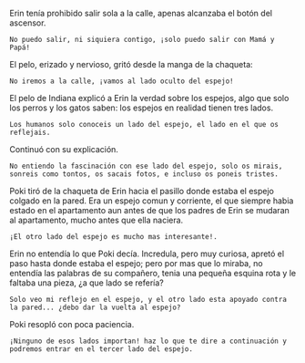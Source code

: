 Erin tenía prohibido salir sola a la calle, apenas alcanzaba el botón del ascensor.

    No puedo salir, ni siquiera contigo, ¡solo puedo salir con Mamá y Papá!

El pelo, erizado y nervioso, gritó desde la manga de la chaqueta:

    No iremos a la calle, ¡vamos al lado oculto del espejo!

El pelo de Indiana explicó a Erin la verdad sobre los espejos, algo que solo los perros y los gatos saben: los espejos en realidad tienen tres lados.

    Los humanos solo conoceis un lado del espejo, el lado en el que os reflejais.

Continuó con su explicación.

    No entiendo la fascinación con ese lado del espejo, solo os mirais, sonreis como tontos, os sacais fotos, e incluso os poneis tristes.

Poki tiró de la chaqueta de Erin hacia el pasillo donde estaba el espejo colgado en la pared.  Era un espejo comun y corriente, el que siempre habia estado en el apartamento aun antes de que los padres de Erin se mudaran al apartamento, mucho antes que ella naciera. 

    ¡El otro lado del espejo es mucho mas interesante!.

Erin no entendía lo que Poki decía.  Incredula, pero muy curiosa, apretó el paso hasta donde estaba el espejo;  pero por mas que lo miraba, no entendía las palabras de su compañero, tenia una pequeña esquina rota y le faltaba una pieza, ¿a que lado se refería?

    Solo veo mi reflejo en el espejo, y el otro lado esta apoyado contra la pared... ¿debo dar la vuelta al espejo?

Poki resopló con poca paciencia.

    ¡Ninguno de esos lados importan! haz lo que te dire a continuación y podremos entrar en el tercer lado del espejo. 
